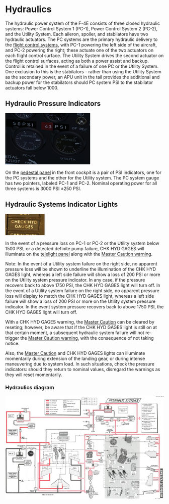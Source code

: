 # Hydraulics

The hydraulic power system of the F-4E consists of three closed hydraulic
systems: Power Control System 1 (PC-1), Power Control System 2 (PC-2), and the
Utility System. Each aileron, spoiler, and stabilators have two hydraulic
actuators. The PC systems are the primary hydraulic delivery to the [flight
control systems](flight_controls.md), with PC-1 powering the left side of the aircraft, and PC-2
powering the right; these actuate one of the two actuators on each flight
control surface. The Utility System drives the second actuator on the flight
control surfaces, acting as both a power assist and backup. Control is retained
in the event of a failure of one PC or the Utility System. One exclusion to this
is the stabilators - rather than using the Utility System as the secondary power,
an APU unit in the tail provides the additional and backup power for the
stabilators should PC system PSI to the stabilator actuators fall below 1000.

## Hydraulic Pressure Indicators

![HydPress](../../img/HydPress.jpg)

On the [pedestal panel](../../cockpit/pilot/pedestal_group.md) in the front cockpit is a pair of PSI
indicators, one for the PC systems and the other for the Utility system. The PC system gauge has two
pointers, labeled PC-1 and PC-2. Nominal operating power for all three systems
is 3000 PSI ±250 PSI.

## Hydraulic Systems Indicator Lights

![pilot_hydraulic_system_lights](../../img/pilot_hydraulic_systems_indicator_lights.jpg)

In the event of a pressure loss on PC-1 or PC-2 or the Utility system below 1500 PSI, or a detected
definite pump failure, CHK HYD GAGES will illuminate on
the [telelight panel](../../cockpit/pilot/right_sub_panel.md#telelight-annunciator-panel) along with
the [Master Caution warning](../../cockpit/pilot/right_main_panel.md#master-caution-light).

Note: In the event of a Utility system failure on the right side, no apparent pressure loss will be
shown to underline the illumination of the CHK HYD GAGES light, whereas a left side failure will
show a loss of 200 PSI or more on the Utility system pressure indicator. In any case, if the
pressure recovers back to above 1750 PSI, the CHK HYD GAGES light will turn off. In the event of a
Utility system failure on the right side, no apparent pressure loss will display to
match the CHK HYD GAGES light, whereas a left side failure will show a loss of
200 PSI or more on the Utility system pressure indicator. In the event system
pressure recovers back to above 1750 PSI, the CHK HYD GAGES light will turn off.

With a CHK HYD GAGES warning,
the [Master Caution](../../cockpit/pilot/right_main_panel.md#master-caution-light) can be cleared by
reseting; however, be aware that if the CHK HYD GAGES light is still on at that certain moment, a
subsequent hydraulic system failure will not re-trigger
the [Master Caution warning](../../cockpit/pilot/right_main_panel.md#master-caution-light), with the
consequence of not taking notice.

Also, the [Master Caution](../../cockpit/pilot/right_main_panel.md#master-caution-light) and CHK HYD
GAGES lights can illuminate momentarily during extension of the
landing gear, or during intense maneuvering due to system load. In such situations, check the
pressure indicators: should they return to nominal values, disregard the warnings as they will reset
momentarily.

### Hydraulics diagram

![manual_hydraulics_diagram](../../img/manual_hydraulics_diagram.jpg)
